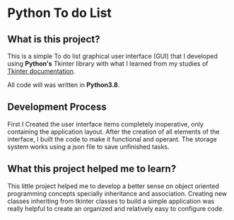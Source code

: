 # Python To do List

## What is this project?
This is a simple To do list graphical user interface (GUI) that I developed using **Python's** Tkinter library with what I learned from my studies of [Tkinter documentation](https://tkdocs.com/tutorial/index.html).

All code will was written in **Python3.8**.

## Development Process
First I Created the user interface items completely inoperative, only containing the application layout. After the creation of all elements of the interface, I built the code to make it functional and operant. The storage system works using a json file to save unfinished tasks.

## What this project helped me to learn?
This little project helped me to develop a better sense on object oriented programming concepts specially inheritance and association. Creating new classes inheriting from tkinter classes to build a simple application was really helpful to create an organized and relatively easy to configure code.

